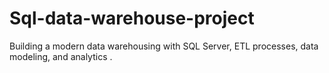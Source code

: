 # Sql-data-warehouse-project
Building a modern data warehousing with SQL Server, ETL processes, data modeling, and analytics .
